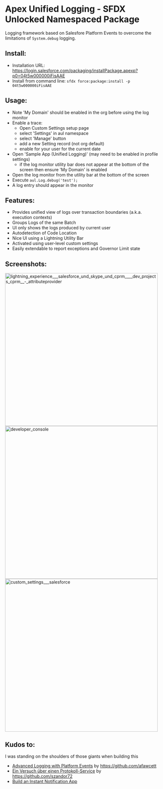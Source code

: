 # Apex Unified Logging - SFDX Unlocked Namespaced Package

Logging framework based on Salesfore Platform Events to overcome the limitations of `System.debug` logging.

## Install: ##

- Installation URL: https://login.salesforce.com/packaging/installPackage.apexp?p0=04t5w000000iFisAAE
- Install from command line: `sfdx force:package:install -p 04t5w000000iFisAAE`

## Usage: ##

- Note 'My Domain' should be enabled in the org before using the log monitor
- Enable a trace:
  - Open Custom Settings setup page
  - select 'Settings' in aul namespace
  - select 'Manage' button
  - add a new Setting record (not org default)
  - enable for your user for the current date
- Open 'Sample App (Unified Logging)' (may need to be enabled in profile settings)
  - if the log monitor utility bar does not appear at the bottom of the screen then ensure 'My Domain' is enabled
- Open the log monitor from the utility bar at the bottom of the screen
- Execute `aul.Log.debug('test');`
- A log entry should appear in the monitor

## Features: ##
 - Provides unified view of logs over transaction boundaries (a.k.a. execution contexts)
 - Groups Logs of the same Batch
 - UI only shows the logs produced by current user
 - Autodetection of Code Location 
 - Nice UI using a Lightning Utility Bar 
 - Activated using user-level custom settings
 - Easily extendable to report exceptions and Governor Limit state
 
## Screenshots: ##

<img width="500" alt="lightning_experience___salesforce_und_skype_und_cprm____dev_projects_cprm__-_attributeprovider" src="https://user-images.githubusercontent.com/8180281/51395918-44efcf80-1b3e-11e9-978a-5e5ca4d29247.png">

<img width="500" alt="developer_console" src="https://user-images.githubusercontent.com/8180281/51323046-69c54380-1a67-11e9-9999-29d4697d4b82.png">

<img width="500" alt="custom_settings___salesforce" src="https://user-images.githubusercontent.com/8180281/51323040-6762e980-1a67-11e9-886a-159905a035db.png">

## Kudos to: ##

I was standing on the shoulders of those giants when building this

- [Advanced Logging with Platform Events](https://www.youtube.com/watch?v=yYeurYnasVc) by https://github.com/afawcett
- [Ein Versuch über einen Protokoll-Service](https://shoreforce.herokuapp.com/ein-versuch-uber-einen-protokoll-service/) by https://github.com/szandor72
- [Build an Instant Notification App](https://trailhead.salesforce.com/en/content/learn/projects/workshop-platform-events) 

